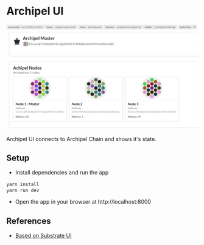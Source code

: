 # Archipel UI
<p align="center">
  <img src=./archipel-ui.png width = 600>
</p>
Archipel UI connects to Archipel Chain and shows it's state.

## Setup

* Install dependencies and run the app

```
yarn install
yarn run dev
```

* Open the app in your browser at http://localhost:8000

## References
* [Based on Substrate UI](https://github.com/paritytech/substrate-ui)
